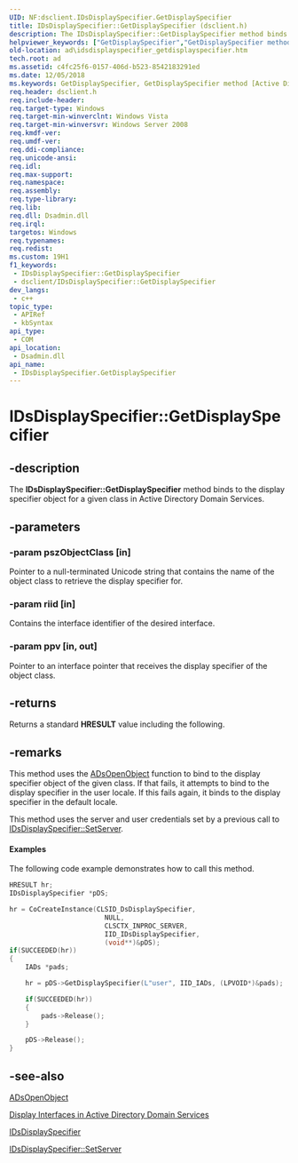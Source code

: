 ```yaml
---
UID: NF:dsclient.IDsDisplaySpecifier.GetDisplaySpecifier
title: IDsDisplaySpecifier::GetDisplaySpecifier (dsclient.h)
description: The IDsDisplaySpecifier::GetDisplaySpecifier method binds to the display specifier object for a given class in Active Directory Domain Services.
helpviewer_keywords: ["GetDisplaySpecifier","GetDisplaySpecifier method [Active Directory]","GetDisplaySpecifier method [Active Directory]","IDsDisplaySpecifier interface","IDsDisplaySpecifier interface [Active Directory]","GetDisplaySpecifier method","IDsDisplaySpecifier.GetDisplaySpecifier","IDsDisplaySpecifier::GetDisplaySpecifier","_glines_idsdisplayspecifier_getdisplayspecifier","ad.idsdisplayspecifier__getdisplayspecifier","ad.idsdisplayspecifier_getdisplayspecifier","dsclient/IDsDisplaySpecifier::GetDisplaySpecifier"]
old-location: ad\idsdisplayspecifier_getdisplayspecifier.htm
tech.root: ad
ms.assetid: c4fc25f6-0157-406d-b523-8542183291ed
ms.date: 12/05/2018
ms.keywords: GetDisplaySpecifier, GetDisplaySpecifier method [Active Directory], GetDisplaySpecifier method [Active Directory],IDsDisplaySpecifier interface, IDsDisplaySpecifier interface [Active Directory],GetDisplaySpecifier method, IDsDisplaySpecifier.GetDisplaySpecifier, IDsDisplaySpecifier::GetDisplaySpecifier, _glines_idsdisplayspecifier_getdisplayspecifier, ad.idsdisplayspecifier__getdisplayspecifier, ad.idsdisplayspecifier_getdisplayspecifier, dsclient/IDsDisplaySpecifier::GetDisplaySpecifier
req.header: dsclient.h
req.include-header: 
req.target-type: Windows
req.target-min-winverclnt: Windows Vista
req.target-min-winversvr: Windows Server 2008
req.kmdf-ver: 
req.umdf-ver: 
req.ddi-compliance: 
req.unicode-ansi: 
req.idl: 
req.max-support: 
req.namespace: 
req.assembly: 
req.type-library: 
req.lib: 
req.dll: Dsadmin.dll
req.irql: 
targetos: Windows
req.typenames: 
req.redist: 
ms.custom: 19H1
f1_keywords:
 - IDsDisplaySpecifier::GetDisplaySpecifier
 - dsclient/IDsDisplaySpecifier::GetDisplaySpecifier
dev_langs:
 - c++
topic_type:
 - APIRef
 - kbSyntax
api_type:
 - COM
api_location:
 - Dsadmin.dll
api_name:
 - IDsDisplaySpecifier.GetDisplaySpecifier
---
```


# IDsDisplaySpecifier::GetDisplaySpecifier


## -description

The <b>IDsDisplaySpecifier::GetDisplaySpecifier</b> method binds to the display specifier object for a given class in Active Directory Domain Services.

## -parameters

### -param pszObjectClass [in]

Pointer to a null-terminated Unicode string that contains the name of the object class to retrieve the display specifier   for.

### -param riid [in]

Contains the interface identifier of the desired interface.

### -param ppv [in, out]

Pointer to an interface pointer that receives the display specifier of the object class.

## -returns

Returns a standard <b>HRESULT</b> value including the following.

## -remarks

This method uses the 
<a href="https://docs.microsoft.com/windows/desktop/api/adshlp/nf-adshlp-adsopenobject">ADsOpenObject</a> function to bind to the display specifier object of the given class. If that fails, it attempts to bind to the display specifier in the user locale. If this fails again, it binds to the display specifier in the default locale.

This method uses the server and user credentials set by a previous call to 
<a href="https://docs.microsoft.com/windows/desktop/api/dsclient/nf-dsclient-idsdisplayspecifier-setserver">IDsDisplaySpecifier::SetServer</a>.


#### Examples

The following code example demonstrates how to call this method.


```cpp
HRESULT hr;
IDsDisplaySpecifier *pDS;

hr = CoCreateInstance(CLSID_DsDisplaySpecifier,
                        NULL,
                        CLSCTX_INPROC_SERVER,
                        IID_IDsDisplaySpecifier,
                        (void**)&pDS);
if(SUCCEEDED(hr))
{
    IADs *pads;

    hr = pDS->GetDisplaySpecifier(L"user", IID_IADs, (LPVOID*)&pads);

    if(SUCCEEDED(hr))
    {
        pads->Release();
    }

    pDS->Release();
}

```

## -see-also

<a href="https://docs.microsoft.com/windows/desktop/api/adshlp/nf-adshlp-adsopenobject">ADsOpenObject</a>



<a href="https://docs.microsoft.com/windows/desktop/AD/display-interfaces-in-active-directory-domain-services">Display Interfaces in Active Directory Domain Services</a>



<a href="https://docs.microsoft.com/windows/desktop/api/dsclient/nn-dsclient-idsdisplayspecifier">IDsDisplaySpecifier</a>



<a href="https://docs.microsoft.com/windows/desktop/api/dsclient/nf-dsclient-idsdisplayspecifier-setserver">IDsDisplaySpecifier::SetServer</a>

